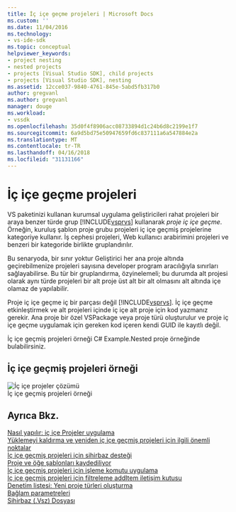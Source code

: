 ```yaml
---
title: İç içe geçme projeleri | Microsoft Docs
ms.custom: ''
ms.date: 11/04/2016
ms.technology:
- vs-ide-sdk
ms.topic: conceptual
helpviewer_keywords:
- project nesting
- nested projects
- projects [Visual Studio SDK], child projects
- projects [Visual Studio SDK], nesting
ms.assetid: 12cce037-9840-4761-845e-5abd5fb317b0
author: gregvanl
ms.author: gregvanl
manager: douge
ms.workload:
- vssdk
ms.openlocfilehash: 35d0f4f8906acc08733894d1c24b6d8c2199e1f7
ms.sourcegitcommit: 6a9d5bd75e50947659fd6c837111a6a547884e2a
ms.translationtype: MT
ms.contentlocale: tr-TR
ms.lasthandoff: 04/16/2018
ms.locfileid: "31131166"
---
```

# <a name="nesting-projects"></a>İç içe geçme projeleri
VS paketinizi kullanan kurumsal uygulama geliştiricileri rahat projeleri bir araya benzer türde grup [!INCLUDE[vsprvs](../../code-quality/includes/vsprvs_md.md)] kullanarak *proje iç içe geçme*. Örneğin, kuruluş şablon proje grubu projeleri iç içe geçmiş projelerine kategoriye kullanır. İş cephesi projeleri, Web kullanıcı arabirimini projeleri ve benzeri bir kategoride birlikte gruplandırılır.  
  
 Bu senaryoda, bir sınır yoktur Geliştirici her ana proje altında geçirebilmenize projeleri sayısına developer program aracılığıyla sınırları sağlayabilirse. Bu tür bir gruplandırma, özyinelemeli; bu durumda alt projesi olarak aynı türde projeleri bir alt proje üst alt bir alt olmasını alt altında içe olamaz de yapılabilir.  
  
 Proje iç içe geçme iç bir parçası değil [!INCLUDE[vsprvs](../../code-quality/includes/vsprvs_md.md)]. İç içe geçme etkinleştirmek ve alt projeleri içinde iç içe alt proje için kod yazmanız gerekir. Ana proje bir özel VSPackage veya proje türü oluşturulur ve proje iç içe geçme uygulamak için gereken kod içeren kendi GUID ile kayıtlı değil.  
  
 İç içe geçmiş projeleri örneği C# Example.Nested proje örneğinde bulabilirsiniz.  
  
## <a name="nested-projects-example"></a>İç içe geçmiş projeleri örneği  
 ![İç içe projeler çözümü](../../extensibility/internals/media/vsnestedprojects.gif "vsNestedProjects")  
İç içe geçmiş projeleri örneği  
  
## <a name="see-also"></a>Ayrıca Bkz.  
 [Nasıl yapılır: iç içe Projeler uygulama](../../extensibility/internals/how-to-implement-nested-projects.md)   
 [Yüklemeyi kaldırma ve yeniden iç içe geçmiş projeleri için ilgili önemli noktalar](../../extensibility/internals/considerations-for-unloading-and-reloading-nested-projects.md)   
 [İç içe geçmiş projeleri için sihirbaz desteği](../../extensibility/internals/wizard-support-for-nested-projects.md)   
 [Proje ve öğe şablonları kaydediliyor](../../extensibility/internals/registering-project-and-item-templates.md)   
 [İç içe geçmiş projeleri için işleme komutu uygulama](../../extensibility/internals/implementing-command-handling-for-nested-projects.md)   
 [İç içe geçmiş projeleri için filtreleme addItem iletişim kutusu](../../extensibility/internals/filtering-the-additem-dialog-box-for-nested-projects.md)   
 [Denetim listesi: Yeni proje türleri oluşturma](../../extensibility/internals/checklist-creating-new-project-types.md)   
 [Bağlam parametreleri](../../extensibility/internals/context-parameters.md)   
 [Sihirbaz (.Vsz) Dosyası](../../extensibility/internals/wizard-dot-vsz-file.md)
